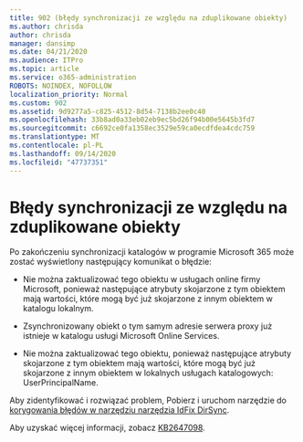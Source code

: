 ```yaml
---
title: 902 (błędy synchronizacji ze względu na zduplikowane obiekty)
ms.author: chrisda
author: chrisda
manager: dansimp
ms.date: 04/21/2020
ms.audience: ITPro
ms.topic: article
ms.service: o365-administration
ROBOTS: NOINDEX, NOFOLLOW
localization_priority: Normal
ms.custom: 902
ms.assetid: 9d9277a5-c825-4512-8d54-7138b2ee0c40
ms.openlocfilehash: 33b8ad0a33eb02eb9ec5bd26f94b00e5645b3fd7
ms.sourcegitcommit: c6692ce0fa1358ec3529e59ca0ecdfdea4cdc759
ms.translationtype: MT
ms.contentlocale: pl-PL
ms.lasthandoff: 09/14/2020
ms.locfileid: "47737351"
---
```

# <a name="sync-errors-due-to-duplicate-objects"></a>Błędy synchronizacji ze względu na zduplikowane obiekty

Po zakończeniu synchronizacji katalogów w programie Microsoft 365 może zostać wyświetlony następujący komunikat o błędzie:

- Nie można zaktualizować tego obiektu w usługach online firmy Microsoft, ponieważ następujące atrybuty skojarzone z tym obiektem mają wartości, które mogą być już skojarzone z innym obiektem w katalogu lokalnym.

- Zsynchronizowany obiekt o tym samym adresie serwera proxy już istnieje w katalogu usługi Microsoft Online Services.

- Nie można zaktualizować tego obiektu, ponieważ następujące atrybuty skojarzone z tym obiektem mają wartości, które mogą być już skojarzone z innym obiektem w lokalnych usługach katalogowych: UserPrincipalName.

Aby zidentyfikować i rozwiązać problem, Pobierz i uruchom narzędzie do [korygowania błędów w narzędziu narzędzia IdFix DirSync](https://www.microsoft.com/download/details.aspx?id=36832).

Aby uzyskać więcej informacji, zobacz [KB2647098](https://support.microsoft.com/help/2647098/duplicate-or-invalid-attributes-prevent-directory-synchronization-in-o).
